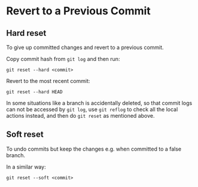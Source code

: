 # Revert to a Previous Commit

## Hard reset

To give up committed changes and revert to a previous commit.

Copy commit hash from `git log` and then run:

```console
git reset --hard <commit>
```

Revert to the most recent commit:

```console
git reset --hard HEAD
```

In some situations like a branch is accidentally deleted, so that commit logs can not be accessed by `git log`, use `git reflog` to check all the local actions instead, and then do `git reset` as mentioned above.

## Soft reset

To undo commits but keep the changes e.g. when committed to a false branch.

In a similar way:

```console
git reset --soft <commit>
```
